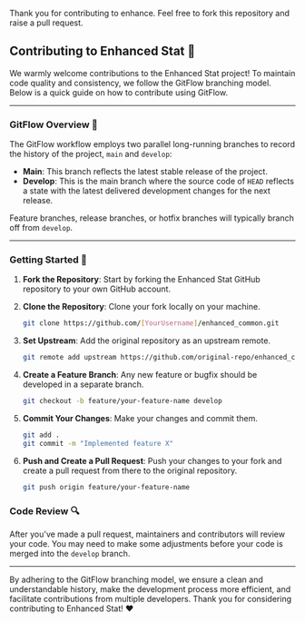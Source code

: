 Thank you for contributing to enhance. Feel free to fork this repository and raise a pull request.

## Contributing to Enhanced Stat :handshake:

We warmly welcome contributions to the Enhanced Stat project! To maintain code quality and consistency, we follow the GitFlow branching model. Below is a quick guide on how to contribute using GitFlow.

---

### GitFlow Overview :book:

The GitFlow workflow employs two parallel long-running branches to record the history of the project, `main` and `develop`:

- **Main**: This branch reflects the latest stable release of the project.
- **Develop**: This is the main branch where the source code of `HEAD` reflects a state with the latest delivered development changes for the next release.

Feature branches, release branches, or hotfix branches will typically branch off from `develop`.

---

### Getting Started :rocket:

1. **Fork the Repository**: Start by forking the Enhanced Stat GitHub repository to your own GitHub account.

2. **Clone the Repository**: Clone your fork locally on your machine.

    ```bash
    git clone https://github.com/[YourUsername]/enhanced_common.git
    ```

3. **Set Upstream**: Add the original repository as an upstream remote.

    ```bash
    git remote add upstream https://github.com/original-repo/enhanced_common.git
    ```

4. **Create a Feature Branch**: Any new feature or bugfix should be developed in a separate branch.

    ```bash
    git checkout -b feature/your-feature-name develop
    ```

5. **Commit Your Changes**: Make your changes and commit them.

    ```bash
    git add .
    git commit -m "Implemented feature X"
    ```

6. **Push and Create a Pull Request**: Push your changes to your fork and create a pull request from there to the original repository.

    ```bash
    git push origin feature/your-feature-name
    ```

### Code Review :mag:

After you've made a pull request, maintainers and contributors will review your code. You may need to make some adjustments before your code is merged into the `develop` branch.

---

By adhering to the GitFlow branching model, we ensure a clean and understandable history, make the development process more efficient, and facilitate contributions from multiple developers. Thank you for considering contributing to Enhanced Stat! :heart: